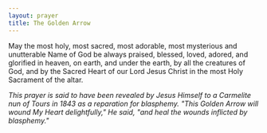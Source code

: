 ```yaml
---
layout: prayer
title: The Golden Arrow
---
```

May the most holy, most sacred, most adorable, most mysterious and unutterable Name of God be always praised, blessed, loved, adored, and glorified in heaven, on earth, and under the earth, by all the creatures of God, and by the Sacred Heart of our Lord Jesus Christ in the most Holy Sacrament of the altar.

*This prayer is said to have been revealed by Jesus Himself to a Carmelite nun of Tours in 1843 as a reparation for blasphemy. "This Golden Arrow will wound My Heart delightfully," He said, "and heal the wounds inflicted by blasphemy."*